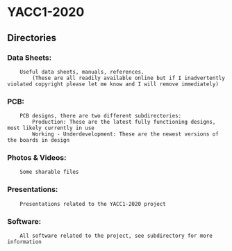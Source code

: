 # YACC1-2020

## Directories

### Data Sheets:
		Useful data sheets, manuals, references.
			(These are all readily available online but if I inadvertently violated copyright please let me know and I will remove immediately)

### PCB:
		PCB designs, there are two different subdirectories:
			Production: These are the latest fully functioning designs, most likely currently in use
			Working - Underdevelopment: These are the newest versions of the boards in design
			
### Photos & Videos:
		Some sharable files

### Presentations:
		Presentations related to the YACC1-2020 project
		
### Software:
		All software related to the project, see subdirectory for more information
		

